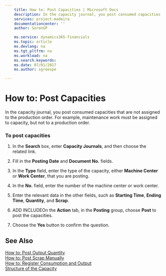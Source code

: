 ```yaml
---
    title: How to: Post Capacities | Microsoft Docs
    description: In the capacity journal, you post consumed capacities that are not assigned to the production order. For example, maintenance work must be assigned to capacity, but not to a production order.
    services: project-madeira
    documentationcenter: ''
    author: SorenGP

    ms.service: dynamics365-financials
    ms.topic: article
    ms.devlang: na
    ms.tgt_pltfrm: na
    ms.workload: na
    ms.search.keywords:
    ms.date: 07/01/2017
    ms.author: sgroespe

---
```

# How to: Post Capacities
In the capacity journal, you post consumed capacities that are not assigned to the production order. For example, maintenance work must be assigned to capacity, but not to a production order.  
  
### To post capacities  
  
1.  In the **Search** box, enter **Capacity Journals**, and then choose the related link.  
  
2.  Fill in the **Posting Date** and **Document No.** fields.  
  
3.  In the **Type** field, enter the type of the capacity, either **Machine Center** or **Work Center**, that you are posting.  
  
4.  In the **No.** field, enter the number of the machine center or work center.  
  
5.  Enter the relevant data in the other fields, such as **Starting Time**, **Ending Time**, **Quantity**, and **Scrap**.  
  
6.  ADD INCLUDE<!--[!INCLUDE[bp_ribbonxml](../../includes/bp_ribbonxml_md.md)]-->On the **Action** tab, in the **Posting** group, choose **Post** to post the capacities.  
  
7.  Choose the **Yes** button to confirm the question.  
  
## See Also  
 [How to: Post Output Quantity](../how-to-post-output-quantity.md)   
 [How to: Post Scrap Manually](../how-to-post-scrap-manually.md)   
 [How to: Register Consumption and Output](../how-to-register-consumption-and-output.md)   
 [Structure of the Capacity](../structure-of-the-capacity.md)
